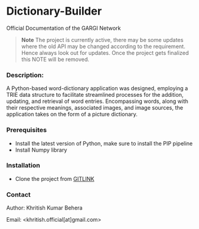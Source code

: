 # Dictionary-Builder
Official Documentation of the GARGI Network

> **Note** The project is currently active, there may be some updates where the old API may be changed according to the requirement. Hence always look out for updates. Once the project gets finalized this NOTE will be removed.

### Description:

A Python-based word-dictionary application was designed, employing a TRIE data structure to facilitate streamlined processes for the addition, updating, and retrieval of word entries. Encompassing words, along with their respective meanings, associated images, and image sources, the application takes on the form of a picture dictionary.

### Prerequisites

- Install the latest version of Python, make sure to install the PIP pipeline 
- Install Numpy library

### Installation

- Clone the project from [GITLINK](https://github.com/khritish17/Dictionary-Builder.git)

### Contact

Author: Khritish Kumar Behera

Email: 
<khritish.official[at]gmail.com>
